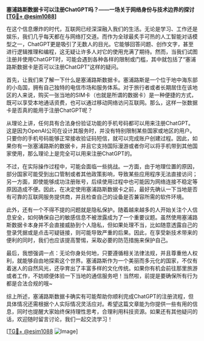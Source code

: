 **塞浦路斯数据卡可以注册ChatGPT吗？——一场关于网络身份与技术边界的探讨[[TG💪+ @esim1088](https://t.me/s/esim1088)]**

在这个信息爆炸的时代，互联网已经深深融入我们的生活。无论是学习、工作还是娱乐，我们几乎每天都在与网络打交道。而作为全球最炙手可热的人工智能对话模型之一，ChatGPT更是吸引了无数人的目光。它能够回答问题、创作文字，甚至进行逻辑推理和编程，这无疑让许多人对它的使用充满了期待。然而，当我们试图注册并使用ChatGPT时，可能会遇到各种各样的限制或门槛，其中就包括了“塞浦路斯数据卡是否可以注册ChatGPT”这样的疑问。

首先，让我们来了解一下什么是塞浦路斯数据卡。塞浦路斯是一个位于地中海东部的小岛国，拥有自己独特的电信市场和服务体系。对于旅行者或者长期居住在该地区的人来说，购买一张当地的SIM卡（也就是所谓的数据卡）是一种便捷的方式，既可以享受本地通话资费，也可以通过移动网络访问互联网。那么，这样一张数据卡是否真的能用于注册ChatGPT呢？

从理论上讲，任何具有合法身份验证功能的手机号码都可以用来注册ChatGPT。这是因为OpenAI公司在设计其服务时，并没有特别限制某些国家或地区的用户。只要你的手机号码能够正常接收验证码短信，就可以完成账户创建过程。因此，如果你有一张塞浦路斯的数据卡，并且它支持国际漫游或者你可以将手机带到其他国家使用，那么理论上是完全可以用来注册ChatGPT的。

不过，在实际操作过程中，可能会面临一些挑战。一方面，由于地理位置的原因，部分国家可能受到出口管制或者其他政策影响，导致某些应用程序无法直接访问；另一方面，即使能够成功注册账号，后续使用过程中也可能因为网络连接不稳定等原因造成不便。因此，在决定使用塞浦路斯数据卡之前，最好先确认一下当地是否有可靠的互联网服务提供商，并且检查自己的设备是否兼容所需的软件环境。

此外，还有一个不得不提的问题就是隐私保护。随着越来越多的人开始关注个人信息安全，如何确保自己的敏感信息不被泄露成为了一个重要议题。虽然使用塞浦路斯数据卡本身并不会直接威胁到个人隐私，但如果处理不当，比如随意透露自己的登录凭据或是点击可疑链接，则可能导致严重的后果。因此，在享受新技术带来的便利的同时，我们也应该提高警惕，采取必要的防范措施来保护自己。

最后，我想强调一点：无论你身处何地，只要遵循相关法律法规，并且尊重他人权利，就能够自由地探索这个世界。塞浦路斯作为一个美丽而多元化的国家，不仅有着迷人的自然风光，还孕育出了丰富多样的文化传统。如果你有机会前往那里旅游或者工作，不妨顺便体验一下当地的通信服务吧！当然啦，前提是要确保所有行为都是合法合规的哦~

综上所述，塞浦路斯数据卡确实有可能帮助你顺利完成ChatGPT的注册流程，但具体情况还需根据个人实际情况灵活应对。希望这篇文章能为你提供一些有用的信息，同时也提醒大家始终保持理性思考，合理利用科技资源。如果还有其他疑问的话，欢迎随时留言讨论，我们一起交流学习！

[[TG💪+ @esim1088](https://t.me/s/esim1088) ![Image](https://i.postimg.cc/4NQfJmqS/Snipaste-2025-05-13-00-14-12.png)]